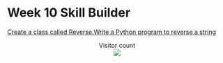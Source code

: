 # Week 10 Skill Builder

[Create a class called Reverse.Write a Python program to reverse a string]()
                       
[]()

[]()

[]()

[]()

[]()

[]()

[]()



<p align="center"> 
  Visitor count<br>
  <img src="https://profile-counter.glitch.me/atharva-narkhede-pythonw10sb/count.svg" />
</p>
